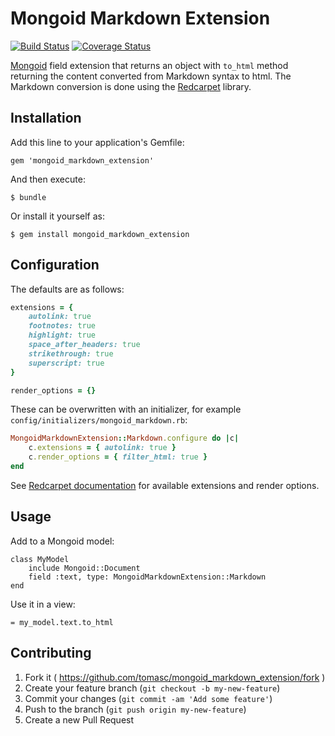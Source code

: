 # Mongoid Markdown Extension

[![Build Status](https://travis-ci.org/tomasc/mongoid_markdown_extension.svg)](https://travis-ci.org/tomasc/mongoid_markdown_extension) [![Coverage Status](https://img.shields.io/coveralls/tomasc/mongoid_markdown_extension.svg)](https://coveralls.io/r/tomasc/mongoid_markdown_extension)

[Mongoid](https://github.com/mongoid/mongoid) field extension that returns an object with `to_html` method returning the content converted from Markdown syntax to html. The Markdown conversion is done using the [Redcarpet](https://github.com/vmg/redcarpet) library.

## Installation

Add this line to your application's Gemfile:

    gem 'mongoid_markdown_extension'

And then execute:

    $ bundle

Or install it yourself as:

    $ gem install mongoid_markdown_extension

## Configuration

The defaults are as follows:

```Ruby
extensions = {
    autolink: true
    footnotes: true
    highlight: true
    space_after_headers: true
    strikethrough: true
    superscript: true
}

render_options = {}
```

These can be overwritten with an initializer, for example `config/initializers/mongoid_markdown.rb`:

```Ruby
MongoidMarkdownExtension::Markdown.configure do |c|
    c.extensions = { autolink: true }
    c.render_options = { filter_html: true }
end
```

See [Redcarpet documentation](https://github.com/vmg/redcarpet) for available extensions and render options.

## Usage

Add to a Mongoid model:

    class MyModel
        include Mongoid::Document
        field :text, type: MongoidMarkdownExtension::Markdown
    end
    
Use it in a view:

    = my_model.text.to_html

## Contributing

1. Fork it ( https://github.com/tomasc/mongoid_markdown_extension/fork )
2. Create your feature branch (`git checkout -b my-new-feature`)
3. Commit your changes (`git commit -am 'Add some feature'`)
4. Push to the branch (`git push origin my-new-feature`)
5. Create a new Pull Request
